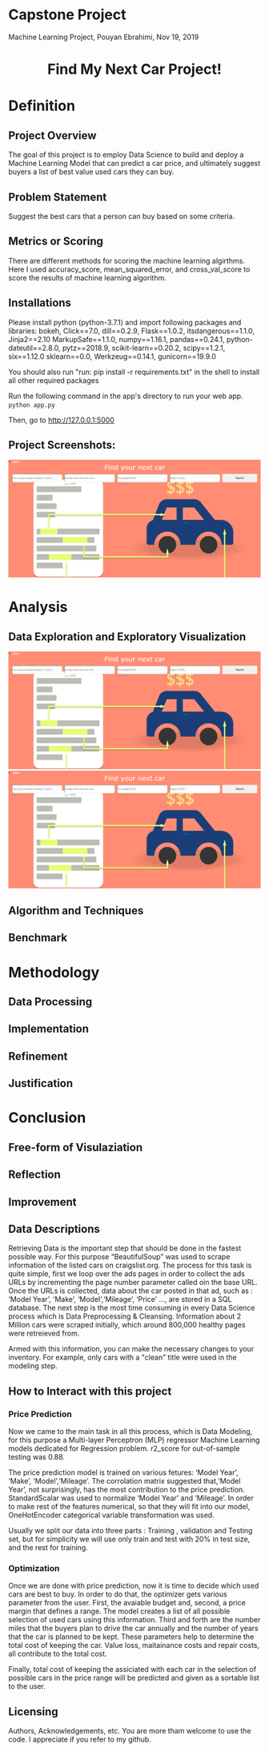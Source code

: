 
# Capstone Project
Machine Learning Project, Pouyan Ebrahimi, Nov 19, 2019

<h1 align="center">Find My Next Car Project!</h1>

# Definition
## Project Overview
The goal of this project is to employ Data Science to build and deploy a Machine Learning Model that can predict a car price, and ultimately suggest buyers a list of best value used cars they can buy.

## Problem Statement 
Suggest the best cars that a person can buy based on some criteria. 

## Metrics or Scoring
There are different methods for scoring the machine learning algirthms. Here I used accuracy_score, mean_squared_error, and cross_val_score to score the results of machine learning algorithm.
 
## Installations
Please install python (python-3.7.1) and import following packages and libraries: bokeh, Click==7.0, dill==0.2.9, Flask==1.0.2, itsdangerous==1.1.0, Jinja2==2.10
MarkupSafe==1.1.0, numpy==1.16.1, pandas==0.24.1, python-dateutil==2.8.0, pytz==2018.9, scikit-learn==0.20.2, scipy==1.2.1, six==1.12.0
sklearn==0.0, Werkzeug==0.14.1, gunicorn==19.9.0

You should also run "run: pip install -r requirements.txt" in the shell to install all other required packages

Run the following command in the app's directory to run your web app.
    `python app.py`

Then, go to http://127.0.0.1:5000

## Project Screenshots:
![Fig. 1](https://github.com/pouyanebrahimi/FindMyNextCar/blob/master/Screenshot.PNG?raw=true)

# Analysis
## Data Exploration and Exploratory Visualization
![image2](https://github.com/pouyanebrahimi/FindMyNextCar/blob/master/Screenshot.PNG?raw=true)
![image3](https://github.com/pouyanebrahimi/FindMyNextCar/blob/master/Screenshot.PNG?raw=true)
## Algorithm and Techniques 
## Benchmark

# Methodology
## Data Processing
## Implementation
## Refinement
## Justification

# Conclusion
## Free-form of Visulaziation
## Reflection
## Improvement





## Data Descriptions
Retrieving Data is the important step that should be done in the fastest possible way. For this purpose “BeautifulSoup” was used to scrape information of the listed cars on craigslist.org. The process for this task is quite simple, first we loop over the ads pages in order to collect the ads URLs by incrementing the page number parameter called oin the base URL. Once the URLs is collected, data about the car posted in that ad, such as : ‘Model Year’, ‘Make’, ‘Model’,‘Mileage’, ‘Price’ …, are stored in a SQL database. The next step is the most time consuming in every Data Science process which is Data Preprocessing & Cleansing. Information about 2 Million cars were scraped initially, which around 800,000 healthy pages were retreieved from.

Armed with this information, you can make the necessary changes to your inventory. For example, only cars with a "clean" title were used in the modeling step.

## How to Interact with this project
### Price Prediction

Now we came to the main task in all this process, which is Data Modeling, for this purpose a Multi-layer Perceptron (MLP) regressor Machine Learning models dedicated for Regression problem. r2_score for out-of-sample testing was 0.88.

The price prediction model is trained on various fetures: ‘Model Year’, ‘Make’, ‘Model’,‘Mileage’. The corrolation matrix suggested that,‘Model Year’, not surprisingly, has the most contribution to the price prediction. StandardScalar was used to normalize ‘Model Year’ and ‘Mileage’. In order to make rest of the features numerical, so that they will fit into our model, OneHotEncoder categorical variable transformation was used.

Usually we split our data into three parts : Training , validation and Testing set, but for simplicity we will use only train and test with 20% in test size, and the rest for training.

### Optimization

Once we are done with price prediction, now it is time to decide which used cars are best to buy. In order to do that, the optimizer gets various parameter from the user. First, the avaiable budget and, second, a price margin that defines a range. The model creates a list of all possible selection of used cars using this information. Third and forth are the number miles that the buyers plan to drive the car annually and the number of years that the car is planned to be kept. These parameters help to determine the total cost of keeping the car. Value loss, maitainance costs and repair costs, all contribute to the total cost.

Finally, total cost of keeping the assiciated with each car in the selection of possible cars in the price range will be predicted and given as a sortable list to the user.  

## Licensing
Authors, Acknowledgements, etc. You are more tham welcome to use the code. I appreciate if you refer to my github.
